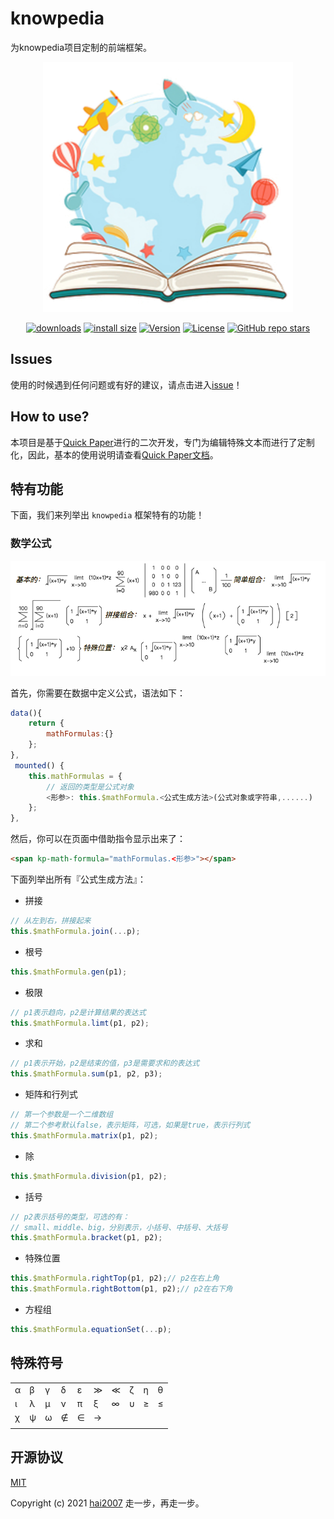 # knowpedia
为knowpedia项目定制的前端框架。

<p align="center">
    <img src='./knowpedia.png'>
</p>

<p align="center">
  <a href="https://hai2007.gitee.io/npm-downloads?interval=7&packages=knowpedia"><img src="https://img.shields.io/npm/dm/knowpedia.svg" alt="downloads"></a>
  <a href="https://packagephobia.now.sh/result?p=knowpedia"><img src="https://packagephobia.now.sh/badge?p=knowpedia" alt="install size"></a>
  <a href="https://www.npmjs.com/package/knowpedia"><img src="https://img.shields.io/npm/v/knowpedia.svg" alt="Version"></a>
  <a href="https://github.com/knowpedia/knowpedia/blob/master/LICENSE"><img src="https://img.shields.io/npm/l/knowpedia.svg" alt="License"></a>
    <a href="https://github.com/knowpedia/knowpedia" target='_blank'><img alt="GitHub repo stars" src="https://img.shields.io/github/stars/knowpedia/knowpedia?style=social"></a>
</p>

## Issues
使用的时候遇到任何问题或有好的建议，请点击进入[issue](https://github.com/knowpedia/knowpedia/issues)！

## How to use?

本项目是基于[Quick Paper](https://github.com/hai2007/quick-paper)进行的二次开发，专门为编辑特殊文本而进行了定制化，因此，基本的使用说明请查看[Quick Paper文档](https://hai2007.gitee.io/quick-paper)。

## 特有功能

下面，我们来列举出 ```knowpedia``` 框架特有的功能！

### 数学公式

<img src='./images/mathFormula.png'>

首先，你需要在数据中定义公式，语法如下：

```js
data(){
    return {
        mathFormulas:{}
    };
},
 mounted() {
    this.mathFormulas = {
        // 返回的类型是公式对象
        <形参>: this.$mathFormula.<公式生成方法>(公式对象或字符串,......)
    };
},
```

然后，你可以在页面中借助指令显示出来了：

```html
<span kp-math-formula="mathFormulas.<形参>"></span>
```

下面列举出所有『公式生成方法』：

- 拼接

```js
// 从左到右，拼接起来
this.$mathFormula.join(...p);
```

- 根号

```js
this.$mathFormula.gen(p1);
```

- 极限

```js
// p1表示趋向，p2是计算结果的表达式
this.$mathFormula.limt(p1, p2);
```

- 求和

```js
// p1表示开始，p2是结束的值，p3是需要求和的表达式
this.$mathFormula.sum(p1, p2, p3);
```

- 矩阵和行列式

```js
// 第一个参数是一个二维数组
// 第二个参考默认false，表示矩阵，可选，如果是true，表示行列式
this.$mathFormula.matrix(p1, p2);
```

- 除

```js
this.$mathFormula.division(p1, p2);
```

- 括号

```js
// p2表示括号的类型，可选的有：
// small、middle、big，分别表示，小括号、中括号、大括号
this.$mathFormula.bracket(p1, p2);
```

- 特殊位置

```js
this.$mathFormula.rightTop(p1, p2);// p2在右上角
this.$mathFormula.rightBottom(p1, p2);// p2在右下角
```

- 方程组

```js
this.$mathFormula.equationSet(...p);
```

## 特殊符号

|||||||||||
|-|-|-|-|-|-|-|-|-|-|
|α|β|γ|δ|ε|≫|≪|ζ|η|θ|
|ι|λ|μ|ν|π|ξ|∞|υ|≥|≤|
|χ|ψ|ω|∉|∈|→|||||
|||||||||||

开源协议
---------------------------------------
[MIT](https://github.com/knowpedia/knowpedia/blob/master/LICENSE)

Copyright (c) 2021 [hai2007](https://hai2007.gitee.io/sweethome/) 走一步，再走一步。
